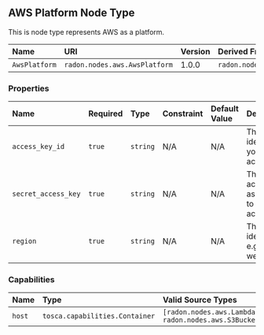 ## AWS Platform  Node Type

This is node type represents AWS as a platform.

| Name | URI | Version | Derived From |
|:---- |:--- |:------- |:------------ |
| `AwsPlatform` | `radon.nodes.aws.AwsPlatform` | 1.0.0 | `radon.nodes.abstract.CloudPlatform` |

### Properties

| Name | Required | Type | Constraint | Default Value | Description |
|:---- |:-------- |:---- |:---------- |:------------- |:----------- |
| `access_key_id` | `true` | `string` | N/A | N/A | The identifier of your AWS access key |
| `secret_access_key` | `true` | `string` | N/A | N/A | The secret access key associated to your access key |
| `region` | `true` | `string` | N/A | N/A | The region identifier, e.g., us-west-1 |

### Capabilities
| Name | Type | Valid Source Types | Occurrences |
|:---- |:---- |:------------------ |:----------- |
|`host`|`tosca.capabilities.Container`| `[radon.nodes.aws.LambdaFunction, radon.nodes.aws.S3Bucket]`| [0,UNBOUNDED] |
